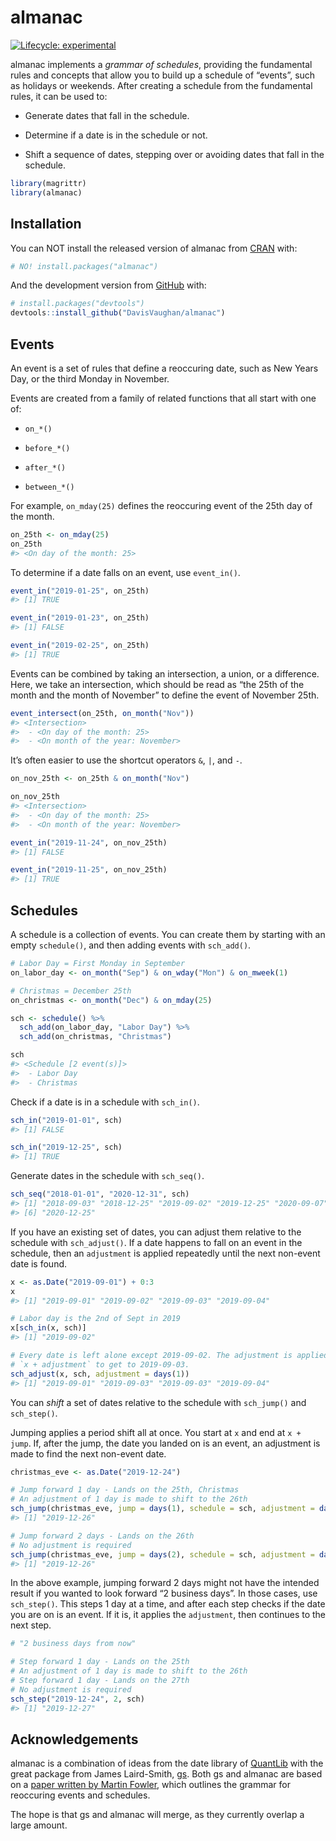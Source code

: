 
<!-- README.md is generated from README.Rmd. Please edit that file -->

# almanac

<!-- badges: start -->

[![Lifecycle:
experimental](https://img.shields.io/badge/lifecycle-experimental-orange.svg)](https://www.tidyverse.org/lifecycle/#experimental)
<!-- badges: end -->

almanac implements a *grammar of schedules*, providing the fundamental
rules and concepts that allow you to build up a schedule of “events”,
such as holidays or weekends. After creating a schedule from the
fundamental rules, it can be used to:

  - Generate dates that fall in the schedule.

  - Determine if a date is in the schedule or not.

  - Shift a sequence of dates, stepping over or avoiding dates that fall
    in the schedule.

<!-- end list -->

``` r
library(magrittr)
library(almanac)
```

## Installation

You can NOT install the released version of almanac from
[CRAN](https://CRAN.R-project.org) with:

``` r
# NO! install.packages("almanac")
```

And the development version from [GitHub](https://github.com/) with:

``` r
# install.packages("devtools")
devtools::install_github("DavisVaughan/almanac")
```

## Events

An event is a set of rules that define a reoccuring date, such as New
Years Day, or the third Monday in November.

Events are created from a family of related functions that all start
with one of:

  - `on_*()`

  - `before_*()`

  - `after_*()`

  - `between_*()`

For example, `on_mday(25)` defines the reoccuring event of the 25th day
of the month.

``` r
on_25th <- on_mday(25)
on_25th
#> <On day of the month: 25>
```

To determine if a date falls on an event, use `event_in()`.

``` r
event_in("2019-01-25", on_25th)
#> [1] TRUE

event_in("2019-01-23", on_25th)
#> [1] FALSE

event_in("2019-02-25", on_25th)
#> [1] TRUE
```

Events can be combined by taking an intersection, a union, or a
difference. Here, we take an intersection, which should be read as “the
25th of the month and the month of November” to define the event of
November 25th.

``` r
event_intersect(on_25th, on_month("Nov"))
#> <Intersection>
#>  - <On day of the month: 25>
#>  - <On month of the year: November>
```

It’s often easier to use the shortcut operators `&`, `|`, and `-`.

``` r
on_nov_25th <- on_25th & on_month("Nov")

on_nov_25th
#> <Intersection>
#>  - <On day of the month: 25>
#>  - <On month of the year: November>
```

``` r
event_in("2019-11-24", on_nov_25th)
#> [1] FALSE

event_in("2019-11-25", on_nov_25th)
#> [1] TRUE
```

## Schedules

A schedule is a collection of events. You can create them by starting
with an empty `schedule()`, and then adding events with `sch_add()`.

``` r
# Labor Day = First Monday in September
on_labor_day <- on_month("Sep") & on_wday("Mon") & on_mweek(1)

# Christmas = December 25th
on_christmas <- on_month("Dec") & on_mday(25)

sch <- schedule() %>%
  sch_add(on_labor_day, "Labor Day") %>%
  sch_add(on_christmas, "Christmas")

sch
#> <Schedule [2 event(s)]>
#>  - Labor Day
#>  - Christmas
```

Check if a date is in a schedule with `sch_in()`.

``` r
sch_in("2019-01-01", sch)
#> [1] FALSE

sch_in("2019-12-25", sch)
#> [1] TRUE
```

Generate dates in the schedule with `sch_seq()`.

``` r
sch_seq("2018-01-01", "2020-12-31", sch)
#> [1] "2018-09-03" "2018-12-25" "2019-09-02" "2019-12-25" "2020-09-07"
#> [6] "2020-12-25"
```

If you have an existing set of dates, you can adjust them relative to
the schedule with `sch_adjust()`. If a date happens to fall on an event
in the schedule, then an `adjustment` is applied repeatedly until the
next non-event date is found.

``` r
x <- as.Date("2019-09-01") + 0:3
x
#> [1] "2019-09-01" "2019-09-02" "2019-09-03" "2019-09-04"

# Labor day is the 2nd of Sept in 2019
x[sch_in(x, sch)]
#> [1] "2019-09-02"

# Every date is left alone except 2019-09-02. The adjustment is applied as
# `x + adjustment` to get to 2019-09-03.
sch_adjust(x, sch, adjustment = days(1))
#> [1] "2019-09-01" "2019-09-03" "2019-09-03" "2019-09-04"
```

You can *shift* a set of dates relative to the schedule with
`sch_jump()` and `sch_step()`.

Jumping applies a period shift all at once. You start at `x` and end at
`x + jump`. If, after the jump, the date you landed on is an event, an
adjustment is made to find the next non-event date.

``` r
christmas_eve <- as.Date("2019-12-24")

# Jump forward 1 day - Lands on the 25th, Christmas
# An adjustment of 1 day is made to shift to the 26th
sch_jump(christmas_eve, jump = days(1), schedule = sch, adjustment = days(1))
#> [1] "2019-12-26"

# Jump forward 2 days - Lands on the 26th
# No adjustment is required
sch_jump(christmas_eve, jump = days(2), schedule = sch, adjustment = days(1))
#> [1] "2019-12-26"
```

In the above example, jumping forward 2 days might not have the intended
result if you wanted to look forward “2 business days”. In those cases,
use `sch_step()`. This steps 1 day at a time, and after each step checks
if the date you are on is an event. If it is, it applies the
`adjustment`, then continues to the next step.

``` r
# "2 business days from now"

# Step forward 1 day - Lands on the 25th
# An adjustment of 1 day is made to shift to the 26th
# Step forward 1 day - Lands on the 27th
# No adjustment is required
sch_step("2019-12-24", 2, sch)
#> [1] "2019-12-27"
```

## Acknowledgements

almanac is a combination of ideas from the date library of
[QuantLib](https://github.com/lballabio/QuantLib) with the great package
from James Laird-Smith, [gs](https://github.com/jameslairdsmith/gs).
Both gs and almanac are based on a [paper written by Martin
Fowler](https://martinfowler.com/apsupp/recurring.pdf), which outlines
the grammar for reoccuring events and schedules.

The hope is that gs and almanac will merge, as they currently overlap a
large amount.
